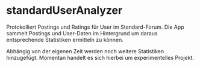 # standardUserAnalyzer
Protokolliert Postings und Ratings für User im Standard-Forum.
Die App sammelt Postings und User-Daten im Hintergrund um daraus entsprechende Statistiken ermitteln zu können.

Abhängig von der eigenen Zeit werden noch weitere Statistiken hinzugefügt.
Momentan handelt es sich hierbei um experimentelles Projekt.
